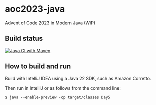 # aoc2023-java

Advent of Code 2023 in Modern Java (WiP)

## Build status

[![Java CI with Maven](https://github.com/klaeufer/aoc2023-java/actions/workflows/maven.yml/badge.svg)](https://github.com/klaeufer/aoc2023-java/actions/workflows/maven.yml)

## How to build and run

Build with IntelliJ IDEA using a Java 22 SDK, such as Amazon Corretto.

Then run in IntelliJ or as follows from the command line:

```
$ java --enable-preview -cp target/classes Day5
```
